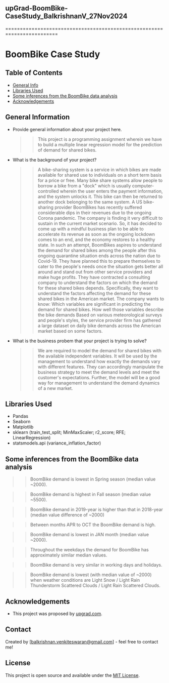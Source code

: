 ## upGrad-BoomBike-CaseStudy_BalkrishnanV_27Nov2024
========================================================================
# BoomBike Case Study


## Table of Contents
* [General Info](#general-information)
* [Libraries Used](#technologies-used)
* [Some inferences from the BoomBike data analysis](#inferences)
* [Acknowledgements](#acknowledgements)

## General Information
- Provide general information about your project here.
  >> This project is a programming assignment wherein we have to build a multiple linear regression model for the prediction of demand for shared bikes. 
- What is the background of your project?
  >> A bike-sharing system is a service in which bikes are made available for shared use to individuals on a short term basis for a price or free. Many bike share systems allow people to borrow a bike from a "dock" which is usually computer-controlled wherein the user enters the payment information, and the system unlocks it. This bike can then be returned to another dock belonging to the same system.
  >> A US bike-sharing provider BoomBikes has recently suffered considerable dips in their revenues due to the ongoing Corona pandemic. The company is finding it very difficult to sustain in the current market scenario. So, it has decided to come up with a mindful business plan to be able to accelerate its revenue as soon as the ongoing lockdown comes to an end, and the economy restores to a healthy state.
  >> In such an attempt, BoomBikes aspires to understand the demand for shared bikes among the people after this ongoing quarantine situation ends across the nation due to Covid-19. They have planned this to prepare themselves to cater to the people's needs once the situation gets better all around and stand out from other service providers and make huge profits.
  >> They have contracted a consulting company to understand the factors on which the demand for these shared bikes depends. Specifically, they want to understand the factors affecting the demand for these shared bikes in the American market.
  >> The company wants to know:
Which variables are significant in predicting the demand for shared bikes.
How well those variables describe the bike demands
Based on various meteorological surveys and people's styles, the service provider firm has gathered a large dataset on daily bike demands across the American market based on some factors. 
- What is the business probem that your project is trying to solve?
  >>We are required to model the demand for shared bikes with the available independent variables. It will be used by the management to understand how exactly the demands vary with different features. They can accordingly manipulate the business strategy to meet the demand levels and meet the customer's expectations. Further, the model will be a good way for management to understand the demand dynamics of a new market. 


## Libraries Used
- Pandas
- Seaborn
- Matplotlib
- sklearn (train_test_split; MinMaxScaler; r2_score; RFE; LinearRegression)
- statsmodels.api (variance_inflation_factor)

## Some inferences from the BoomBike data analysis
>> BoomBike demand is lowest in Spring season (median value ~2000).

>> BoomBike demand is highest in Fall season (median value ~5500).

>> BoomBike demand in 2019-year is higher than that in 2018-year (median value difference of ~2000)

>> Between months APR to OCT the BoomBike demand is high.

>> BoomBike demand is lowest in JAN month (median value ~2000).

>> Throughout the weekdays the demand for BoomBike has approximately similar median values.

>> BoomBike demand is very similar in working days and holidays.

>> BoomBike demand is lowest (with median value of ~2000) when weather conditions are Light Snow / Light Rain Thunderstorm Scattered Clouds / Light Rain Scattered Clouds.


## Acknowledgements
- This project was proposed by [upgrad.com](https://learn.upgrad.com/course/5810/segment/56042/334812/1013171/5064649).

## Contact
Created by [balkrishnan.venkiteswaran@gmail.com] - feel free to contact me!


## License
This project is open source and available under the [MIT License](https://github.com/balkrishnan/upGrad-BoomBike-CaseStudy_BalkrishnanV_27Nov2024/blob/main/LICENSE).

